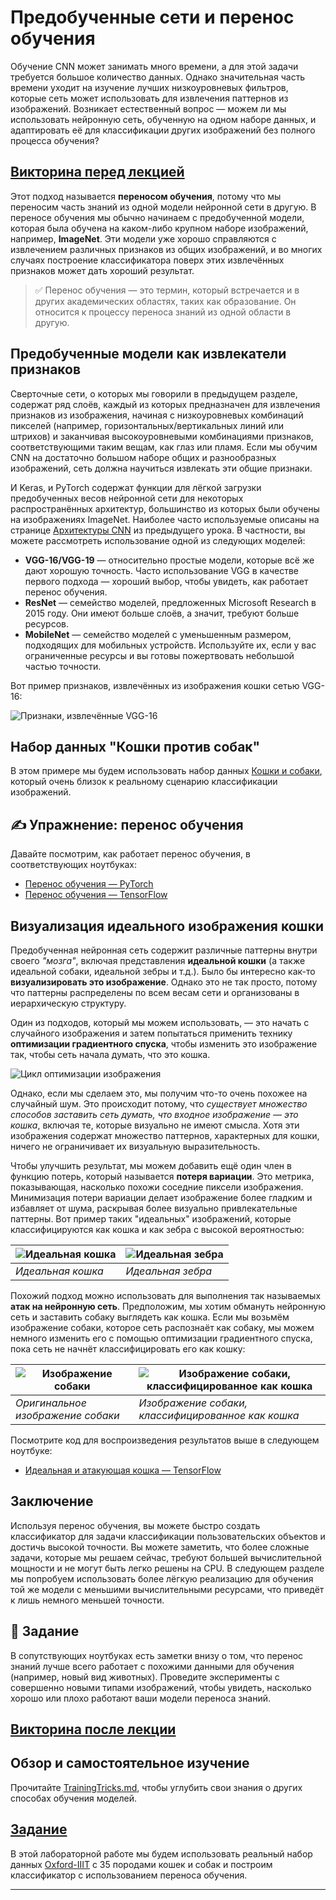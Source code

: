 <!--
CO_OP_TRANSLATOR_METADATA:
{
  "original_hash": "178c0b5ee5395733eb18aec51e71a0a9",
  "translation_date": "2025-09-23T07:57:02+00:00",
  "source_file": "lessons/4-ComputerVision/08-TransferLearning/README.md",
  "language_code": "ru"
}
-->
# Предобученные сети и перенос обучения

Обучение CNN может занимать много времени, а для этой задачи требуется большое количество данных. Однако значительная часть времени уходит на изучение лучших низкоуровневых фильтров, которые сеть может использовать для извлечения паттернов из изображений. Возникает естественный вопрос — можем ли мы использовать нейронную сеть, обученную на одном наборе данных, и адаптировать её для классификации других изображений без полного процесса обучения?

## [Викторина перед лекцией](https://ff-quizzes.netlify.app/en/ai/quiz/15)

Этот подход называется **переносом обучения**, потому что мы переносим часть знаний из одной модели нейронной сети в другую. В переносе обучения мы обычно начинаем с предобученной модели, которая была обучена на каком-либо крупном наборе изображений, например, **ImageNet**. Эти модели уже хорошо справляются с извлечением различных признаков из общих изображений, и во многих случаях построение классификатора поверх этих извлечённых признаков может дать хороший результат.

> ✅ Перенос обучения — это термин, который встречается и в других академических областях, таких как образование. Он относится к процессу переноса знаний из одной области в другую.

## Предобученные модели как извлекатели признаков

Сверточные сети, о которых мы говорили в предыдущем разделе, содержат ряд слоёв, каждый из которых предназначен для извлечения признаков из изображения, начиная с низкоуровневых комбинаций пикселей (например, горизонтальных/вертикальных линий или штрихов) и заканчивая высокоуровневыми комбинациями признаков, соответствующими таким вещам, как глаз или пламя. Если мы обучим CNN на достаточно большом наборе общих и разнообразных изображений, сеть должна научиться извлекать эти общие признаки.

И Keras, и PyTorch содержат функции для лёгкой загрузки предобученных весов нейронной сети для некоторых распространённых архитектур, большинство из которых были обучены на изображениях ImageNet. Наиболее часто используемые описаны на странице [Архитектуры CNN](../07-ConvNets/CNN_Architectures.md) из предыдущего урока. В частности, вы можете рассмотреть использование одной из следующих моделей:

* **VGG-16/VGG-19** — относительно простые модели, которые всё же дают хорошую точность. Часто использование VGG в качестве первого подхода — хороший выбор, чтобы увидеть, как работает перенос обучения.
* **ResNet** — семейство моделей, предложенных Microsoft Research в 2015 году. Они имеют больше слоёв, а значит, требуют больше ресурсов.
* **MobileNet** — семейство моделей с уменьшенным размером, подходящих для мобильных устройств. Используйте их, если у вас ограниченные ресурсы и вы готовы пожертвовать небольшой частью точности.

Вот пример признаков, извлечённых из изображения кошки сетью VGG-16:

![Признаки, извлечённые VGG-16](../../../../../translated_images/features.6291f9c7ba3a0b951af88fc9864632b9115365410765680680d30c927dd67354.ru.png)

## Набор данных "Кошки против собак"

В этом примере мы будем использовать набор данных [Кошки и собаки](https://www.microsoft.com/download/details.aspx?id=54765&WT.mc_id=academic-77998-cacaste), который очень близок к реальному сценарию классификации изображений.

## ✍️ Упражнение: перенос обучения

Давайте посмотрим, как работает перенос обучения, в соответствующих ноутбуках:

* [Перенос обучения — PyTorch](TransferLearningPyTorch.ipynb)
* [Перенос обучения — TensorFlow](TransferLearningTF.ipynb)

## Визуализация идеального изображения кошки

Предобученная нейронная сеть содержит различные паттерны внутри своего *"мозга"*, включая представления **идеальной кошки** (а также идеальной собаки, идеальной зебры и т.д.). Было бы интересно как-то **визуализировать это изображение**. Однако это не так просто, потому что паттерны распределены по всем весам сети и организованы в иерархическую структуру.

Один из подходов, который мы можем использовать, — это начать с случайного изображения и затем попытаться применить технику **оптимизации градиентного спуска**, чтобы изменить это изображение так, чтобы сеть начала думать, что это кошка.

![Цикл оптимизации изображения](../../../../../translated_images/ideal-cat-loop.999fbb8ff306e044f997032f4eef9152b453e6a990e449bbfb107de2493cc37e.ru.png)

Однако, если мы сделаем это, мы получим что-то очень похожее на случайный шум. Это происходит потому, что *существует множество способов заставить сеть думать, что входное изображение — это кошка*, включая те, которые визуально не имеют смысла. Хотя эти изображения содержат множество паттернов, характерных для кошки, ничего не ограничивает их визуальную выразительность.

Чтобы улучшить результат, мы можем добавить ещё один член в функцию потерь, который называется **потеря вариации**. Это метрика, показывающая, насколько похожи соседние пиксели изображения. Минимизация потери вариации делает изображение более гладким и избавляет от шума, раскрывая более визуально привлекательные паттерны. Вот пример таких "идеальных" изображений, которые классифицируются как кошка и как зебра с высокой вероятностью:

![Идеальная кошка](../../../../../translated_images/ideal-cat.203dd4597643d6b0bd73038b87f9c0464322725e3a06ab145d25d4a861c70592.ru.png) | ![Идеальная зебра](../../../../../translated_images/ideal-zebra.7f70e8b54ee15a7a314000bb5df38a6cfe086ea04d60df4d3ef313d046b98a2b.ru.png)
-----|-----
 *Идеальная кошка* | *Идеальная зебра*

Похожий подход можно использовать для выполнения так называемых **атак на нейронную сеть**. Предположим, мы хотим обмануть нейронную сеть и заставить собаку выглядеть как кошка. Если мы возьмём изображение собаки, которое сеть распознаёт как собаку, мы можем немного изменить его с помощью оптимизации градиентного спуска, пока сеть не начнёт классифицировать его как кошку:

![Изображение собаки](../../../../../translated_images/original-dog.8f68a67d2fe0911f33041c0f7fce8aa4ea919f9d3917ec4b468298522aeb6356.ru.png) | ![Изображение собаки, классифицированное как кошка](../../../../../translated_images/adversarial-dog.d9fc7773b0142b89752539bfbf884118de845b3851c5162146ea0b8809fc820f.ru.png)
-----|-----
*Оригинальное изображение собаки* | *Изображение собаки, классифицированное как кошка*

Посмотрите код для воспроизведения результатов выше в следующем ноутбуке:

* [Идеальная и атакующая кошка — TensorFlow](AdversarialCat_TF.ipynb)

## Заключение

Используя перенос обучения, вы можете быстро создать классификатор для задачи классификации пользовательских объектов и достичь высокой точности. Вы можете заметить, что более сложные задачи, которые мы решаем сейчас, требуют большей вычислительной мощности и не могут быть легко решены на CPU. В следующем разделе мы попробуем использовать более лёгкую реализацию для обучения той же модели с меньшими вычислительными ресурсами, что приведёт к лишь немного меньшей точности.

## 🚀 Задание

В сопутствующих ноутбуках есть заметки внизу о том, что перенос знаний лучше всего работает с похожими данными для обучения (например, новый вид животных). Проведите эксперименты с совершенно новыми типами изображений, чтобы увидеть, насколько хорошо или плохо работают ваши модели переноса знаний.

## [Викторина после лекции](https://ff-quizzes.netlify.app/en/ai/quiz/16)

## Обзор и самостоятельное изучение

Прочитайте [TrainingTricks.md](TrainingTricks.md), чтобы углубить свои знания о других способах обучения моделей.

## [Задание](lab/README.md)

В этой лабораторной работе мы будем использовать реальный набор данных [Oxford-IIIT](https://www.robots.ox.ac.uk/~vgg/data/pets/) с 35 породами кошек и собак и построим классификатор с использованием переноса обучения.

---

